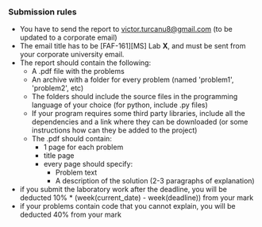 ### Submission rules 
- You have to send the report to victor.turcanu8@gmail.com (to be updated to a corporate email)
- The email title has to be [FAF-161][MS] Lab **X**, and must be sent from your corporate university email.
- The report should contain the following:
  - A .pdf file with the problems
  - An archive with a folder for every problem (named 'problem1', 'problem2', etc)
  - The folders should include the source files in the programming language of your choice (for python, include .py files)
  - If your program requires some third party libraries, include all the dependencies and a link where they can be downloaded (or some instructions how can they be added to the project)
  - The .pdf should contain:
    - 1 page for each problem
    - title page
    - every page should specify:
      - Problem text
      - A description of the solution (2-3 paragraphs of explanation)
- if you submit the laboratory work after the deadline, you will be deducted 10% * (week(current_date) - week(deadline)) from your mark
- if your problems contain code that you cannot explain, you will be deducted 40% from your mark